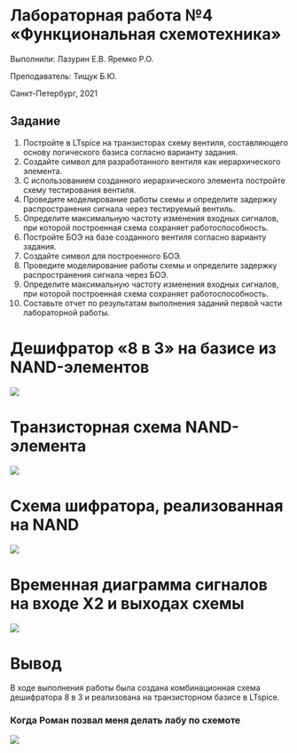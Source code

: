 # Лабораторная работа №4 «Функциональная схемотехника»

Выполнили: Лазурин Е.В. Яремко Р.О.

Преподаватель: Тищук Б.Ю.

Санкт-Петербург, 2021

## Задание

1. Постройте в LTspice на транзисторах схему вентиля, составляющего основу логического базиса согласно варианту задания.
2. Создайте символ для разработанного вентиля как иерархического элемента.
3. С использованием созданного иерархического элемента постройте схему тестирования вентиля.
4. Проведите моделирование работы схемы и определите задержку распространения сигнала через тестируемый вентиль.
5. Определите максимальную частоту изменения входных сигналов, при которой
построенная схема сохраняет работоспособность.
6. Постройте БОЭ на базе созданного вентиля согласно варианту задания.
7. Создайте символ для построенного БОЭ.
8. Проведите моделирование работы схемы и определите задержку распространения сигнала через БОЭ.
9. Определите максимальную частоту изменения входных сигналов, при которой
построенная схема сохраняет работоспособность.
10. Составьте отчет по результатам выполнения заданий первой части лабораторной работы.

Дешифратор «8 в 3» на базисе из NAND-элементов
=======
![](https://img.17qq.com/images/pqhghgkqmsy.jpeg)

Транзисторная схема NAND-элемента
===================
![](https://raw.githubusercontent.com/salvoronis/FFBD_lab4/master/img/element.png)

Схема шифратора, реализованная на NAND
===================
![](https://raw.githubusercontent.com/salvoronis/FFBD_lab4/master/img/scheme.png)

Временная диаграмма сигналов на входе X2 и выходах схемы
====================================
![](https://raw.githubusercontent.com/salvoronis/FFBD_lab4/master/img/time.png)

Вывод
=====
В ходе выполнения работы была создана комбинационная схема дешифратора 8 в 3 и реализована на транзисторном базисе в LTspice.

### Когда Роман позвал меня делать лабу по схемоте
![](https://raw.githubusercontent.com/salvoronis/FFBD_lab4/master/img/gachi.gif)

